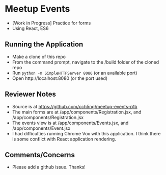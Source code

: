 # Meetup Events

* [Work in Progress] Practice for forms
* Using React, ES6

## Running the Application

* Make a clone of this repo
* From the command prompt, navigate to the /build folder of the cloned repo
* Run `python -m SimpleHTTPServer 8080` (or an available port)
* Open http://localhost:8080 (or the port used)

## Reviewer Notes

* Source is at https://github.com/cch5ng/meetup-events-p1b
* The main forms are at /app/components/Registration.jsx, and /app/components/Registration.jsx
* The events view is at /app/components/Events.jsx, and /app/components/Event.jsx
* I had difficulties running Chrome Vox with this application. I think there is some conflict with React application rendering.

## Comments/Concerns

* Please add a github issue. Thanks!
